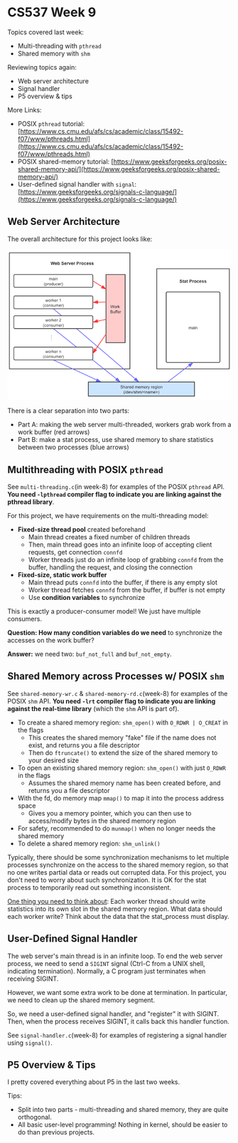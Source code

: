 # CS537 Week 9

<!-- Copyright 2021 Guanzhou Hu -->

Topics covered last week:
- Multi-threading with `pthread`
- Shared memory with `shm`

Reviewing topics again:
- Web server architecture
- Signal handler
- P5 overview & tips

More Links:

- POSIX `pthread` tutorial: [https://www.cs.cmu.edu/afs/cs/academic/class/15492-f07/www/pthreads.html](https://www.cs.cmu.edu/afs/cs/academic/class/15492-f07/www/pthreads.html)
- POSIX shared-memory tutorial: [https://www.geeksforgeeks.org/posix-shared-memory-api/](https://www.geeksforgeeks.org/posix-shared-memory-api/)
- User-defined signal handler with `signal`: [https://www.geeksforgeeks.org/signals-c-language/](https://www.geeksforgeeks.org/signals-c-language/)

## Web Server Architecture

The overall architecture for this project looks like:

![WebServer](web-server-architecture.png)

There is a clear separation into two parts:

- Part A: making the web server multi-threaded, workers grab work from a work buffer (red arrows)
- Part B: make a stat process, use shared memory to share statistics between two processes (blue arrows)

## Multithreading with POSIX `pthread`

See `multi-threading.c`(in week-8) for examples of the POSIX `pthread` API. **You need `-lpthread` compiler flag to indicate you are linking against the pthread library**.

For this project, we have requirements on the multi-threading model:
- **Fixed-size thread pool** created beforehand
    - Main thread creates a fixed number of children threads
    - Then, main thread goes into an infinite loop of accepting client requests, get connection `connfd`
    - Worker threads just do an infinite loop of grabbing `connfd` from the buffer, handling the request, and closing the connection
- **Fixed-size, static work buffer**
    - Main thread puts `connfd` into the buffer, if there is any empty slot
    - Worker thread fetches `connfd` from the buffer, if buffer is not empty
    - Use **condition variables** to synchronize

This is exactly a producer-consumer model! We just have multiple consumers.

**Question: How many condition variables do we need** to synchronize the accesses on the work buffer?

**Answer:** we need two: `buf_not_full` and `buf_not_empty`.

## Shared Memory across Processes w/ POSIX `shm`

See `shared-memory-wr.c` & `shared-memory-rd.c`(week-8) for examples of the POSIX `shm` API. **You need `-lrt` compiler flag to indicate you are linking against the real-time library** (which the `shm` API is part of).

- To create a shared memory region: `shm_open()` with `O_RDWR | O_CREAT` in the flags
    - This creates the shared memory "fake" file if the name does not exist, and returns you a file descriptor
    - Then do `ftruncate()` to extend the size of the shared memory to your desired size
- To open an existing shared memory region: `shm_open()` with just `O_RDWR` in the flags
    - Assumes the shared memory name has been created before, and returns you a file descriptor
- With the fd, do memory map `mmap()` to map it into the process address space
    - Gives you a memory pointer, which you can then use to access/modify bytes in the shared memory region
- For safety, recommended to do `munmap()` when no longer needs the shared memory
- To delete a shared memory region: `shm_unlink()`

Typically, there should be some synchronization mechanisms to let multiple processes synchronize on the access to the shared memory region, so that no one writes partial data or reads out corrupted data. For this project, you don't need to worry about such synchronization. It is OK for the stat process to temporarily read out something inconsistent.

<ins>One thing you need to think about</ins>: Each worker thread should write statistics into its own slot in the shared memory region.
What data should each worker write? Think about the data that the stat_process must display.

## User-Defined Signal Handler

The web server's main thread is in an infinite loop. To end the web server process, we need to send a `SIGINT` signal (Ctrl-C from a UNIX shell, indicating termination). Normally, a C program just terminates when receiving SIGINT.

However, we want some extra work to be done at termination. In particular, we need to clean up the shared memory segment.

So, we need a user-defined signal handler, and "register" it with SIGINT. Then, when the process receives SIGINT, it calls back this handler function.

See `signal-handler.c`(week-8) for examples of registering a signal handler using `signal()`.

## P5 Overview & Tips

I pretty covered everything about P5 in the last two weeks. 

Tips:
- Split into two parts - multi-threading and shared memory, they are quite orthogonal.
- All basic user-level programming! Nothing in kernel, should be easier to do than previous projects. 

